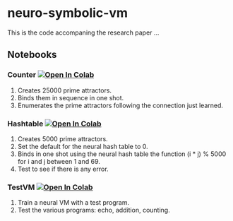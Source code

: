 # neuro-symbolic-vm

This is the code accompaning the research paper ...

## Notebooks

### Counter <a href="https://colab.research.google.com/github/robertlizee/neuro-symbolic-vm/blob/main/colab-notebooks/Counter.ipynb"><img src="https://colab.research.google.com/assets/colab-badge.svg" alt="Open In Colab"/></a>

1. Creates 25000 prime attractors. 
2. Binds them in sequence in one shot.
3. Enumerates the prime attractors following the connection just learned.

### Hashtable <a href="https://colab.research.google.com/github/robertlizee/neuro-symbolic-vm/blob/main/colab-notebooks/Hashtable.ipynb"><img src="https://colab.research.google.com/assets/colab-badge.svg" alt="Open In Colab"/></a>

1. Creates 5000 prime attractors.
2. Set the default for the neural hash table to 0.
3. Binds in one shot using the neural hash table the function (i * j) % 5000 for i and j between 1 and 69.
4. Test to see if there is any error.

### TestVM <a href="https://colab.research.google.com/github/robertlizee/neuro-symbolic-vm/blob/main/colab-notebooks/TestVM.ipynb"><img src="https://colab.research.google.com/assets/colab-badge.svg" alt="Open In Colab"/></a>

1. Train a neural VM with a test program.
2. Test the various programs: echo, addition, counting.
